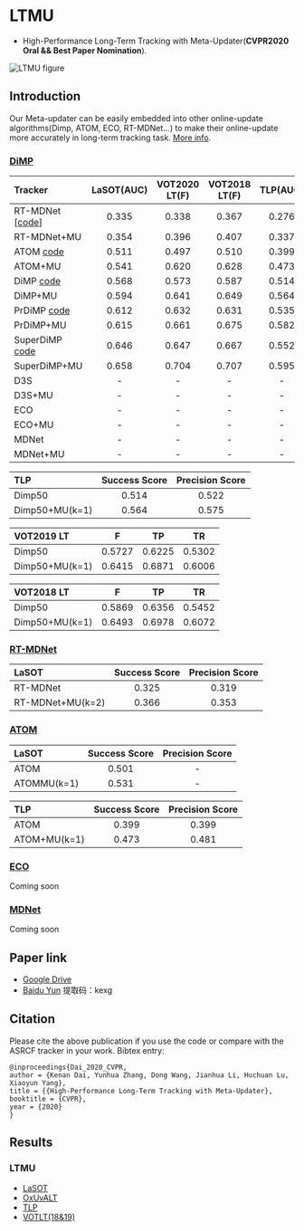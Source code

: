 # LTMU
- High-Performance Long-Term Tracking with Meta-Updater(**CVPR2020 Oral && Best Paper Nomination**).

![LTMU figure](framework.jpg)

## Introduction 
Our Meta-updater can be easily embedded into other online-update algorithms(Dimp, ATOM, ECO, RT-MDNet...) to make their online-update more accurately in long-term tracking task. [More info](https://zhuanlan.zhihu.com/p/130322874).
### [DiMP](https://github.com/visionml/pytracking)
| Tracker            | LaSOT(AUC)    | VOT2020 LT(F) | VOT2018 LT(F) | TLP(AUC) |
|:-----------   |:----------------:|:----------------:|:----------------:|:----------------:|
| RT-MDNet   [[code](https://github.com/IlchaeJung/RT-MDNet)]| 0.335               |0.338             |0.367             |0.276             |
| RT-MDNet+MU| 0.354               |0.396             |0.407             |0.337             |
| ATOM       [code](https://github.com/visionml/pytracking)| 0.511               |0.497             |0.510             |0.399             |
| ATOM+MU    | 0.541               |0.620             |0.628             |0.473             |
| DiMP       [code](https://github.com/visionml/pytracking)| 0.568               |0.573             |0.587             |0.514             |
| DiMP+MU    | 0.594               |0.641             |0.649             |0.564             |
| PrDiMP     [code](https://github.com/visionml/pytracking)| 0.612               |0.632             |0.631             |0.535             |
| PrDiMP+MU  | 0.615               |0.661             |0.675             |0.582             |
| SuperDiMP  [code](https://github.com/visionml/pytracking)| 0.646               |0.647             |0.667             |0.552             |
| SuperDiMP+MU| 0.658               |0.704             |0.707             |0.595             |
| D3S        | -                   |-                 |-                 |-                 |
| D3S+MU     | -                   |-                 |-                 |-                 |
| ECO        | -                   |-                 |-                 |-                 |
| ECO+MU     | -                   |-                 |-                 |-                 |
| MDNet        | -                   |-                 |-                 |-                 |
| MDNet+MU     | -                   |-                 |-                 |-                 |


| TLP            | Success Score    | Precision Score |
|:-----------   |:----------------:|:----------------:|
| Dimp50       | 0.514            |      0.522       |
| Dimp50+MU(k=1)       | 0.564            |      0.575       |

| VOT2019 LT            | F    | TP | TR |
|:-----------   |:----------------:|:----------------:|:----------------:|
| Dimp50       | 0.5727            |    0.6225         |0.5302|
| Dimp50+MU(k=1)       | 0.6415            |     0.6871        |    0.6006|

| VOT2018 LT            | F    | TP | TR |
|:-----------   |:----------------:|:----------------:|:----------------:|
| Dimp50       | 0.5869            |    0.6356         |0.5452|
| Dimp50+MU(k=1)       | 0.6493            |     0.6978        |    0.6072|

### [RT-MDNet](https://github.com/IlchaeJung/RT-MDNet)
| LaSOT            | Success Score    | Precision Score |
|:-----------   |:----------------:|:----------------:|
| RT-MDNet       | 0.325            |  0.319           |
| RT-MDNet+MU(k=2)       | 0.366            |  0.353           |
### [ATOM](https://github.com/visionml/pytracking)
| LaSOT            | Success Score    | Precision Score |
|:-----------   |:----------------:|:----------------:|
| ATOM       | 0.501           |      -       |
| ATOMMU(k=1)       | 0.531            |      -       |

| TLP            | Success Score    | Precision Score |
|:-----------   |:----------------:|:----------------:|
| ATOM       | 0.399            |      0.399       |
| ATOM+MU(k=1)       | 0.473            |      0.481       |
### [ECO](https://github.com/visionml/pytracking)
Coming soon
### [MDNet](https://github.com/hyeonseobnam/py-MDNet)
Coming soon
## Paper link
- [Google Drive](https://drive.google.com/open?id=14CGBaVl8sNIYRi0tQ5E_wsjpHiINu9Jk)
- [Baidu Yun](https://pan.baidu.com/s/1jhPOdYoNRVD30Mr5okkv2g)   提取码：kexg
## Citation
Please cite the above publication if you use the code or compare with the ASRCF tracker in your work. Bibtex entry:
```
@inproceedings{Dai_2020_CVPR,
author = {Kenan Dai, Yunhua Zhang, Dong Wang, Jianhua Li, Huchuan Lu, Xiaoyun Yang},
title = {{High-Performance Long-Term Tracking with Meta-Updater},
booktitle = {CVPR},
year = {2020}
}
```
## Results
### LTMU
- [LaSOT](https://drive.google.com/open?id=1sfNUgUcjb29-RkjA1buv7eAziEOn5ece)
- [OxUvALT](https://drive.google.com/open?id=1dAyYSpAJhMd6mFE2uRPblCwkciuA2fUf)
- [TLP](https://drive.google.com/open?id=1Heg_Pwv021pl47ekHM40H1H2tn3KjF4I)
- [VOTLT(18&19)](https://drive.google.com/open?id=1Wh4MTEavqUs4FZtH7jGJQsdSAR0ThdeA)
